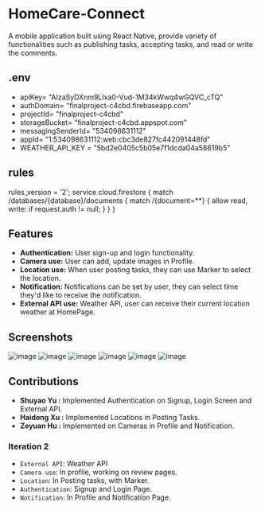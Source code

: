 # HomeCare-Connect
A mobile application built using React Native, provide variety of functionalities such as publishing tasks, accepting tasks, and read or write the comments.

## .env
- apiKey= "AIzaSyDXnm9LIxa0-Vud-1M34kWwq4wGQVC_cTQ"
- authDomain= "finalproject-c4cbd.firebaseapp.com"
- projectId= "finalproject-c4cbd"
- storageBucket= "finalproject-c4cbd.appspot.com"
- messagingSenderId= "534098631112"
- appId= "1:534098631112:web:cbc3de827fc442091448fd"
- WEATHER_API_KEY = "5bd2e0405c5b05e7f1dcda04a58619b5"

## rules
rules_version = '2';
service cloud.firestore {
  match /databases/{database}/documents {
    match /{document=**} {
      allow read, write: if request.auth != null;
    }
  }
}

## Features
- **Authentication:** User sign-up and login functionality.
- **Camera use:** User can add, update images in Profile.
- **Location use:** When user posting tasks, they can use Marker to select the location.
- **Notification:** Notifications can be set by user, they can select time they'd like to receive the notification.
- **External API use:** Weather API, user can receive their current location weather at HomePage.


## Screenshots
![image](https://github.com/Susiee03/HomeCare-Connect/assets/120871272/471d2bda-fdf9-4ae7-8275-db7ffb260945)
![image](https://github.com/Susiee03/HomeCare-Connect/assets/120871272/b12f1eae-dd9d-4c96-b84e-5123fb8801c4)
![image](https://github.com/Susiee03/HomeCare-Connect/assets/120871272/17d993bd-a1c4-4ba6-91ff-d8c21960b350)
![image](https://github.com/Susiee03/HomeCare-Connect/assets/120871272/9ee5a775-a1c5-47de-912b-97c1f5e4f24f)
![image](https://github.com/Susiee03/HomeCare-Connect/assets/120871272/ecb61da6-2dd9-44de-adfe-e8b84c6a3d23)
![image](https://github.com/Susiee03/HomeCare-Connect/assets/120871272/63165123-91b1-403f-a4e5-cbe917ccc4ba)



## Contributions

- **Shuyao Yu :** Implemented Authentication on Signup, Login Screen and External API.
- **Haidong Xu :** Implemented Locations in Posting Tasks.
- **Zeyuan Hu :** Implemented on Cameras in Profile and Notification.

### Iteration 2
- `External API`: Weather API
- `Camera use`: In profile, working on review pages.
- `Location`: In Posting tasks, with Marker.
- `Authentication`: Signup and Login Page.
- `Notification`: In Profile and Notification Page. 
